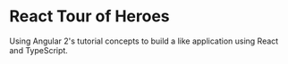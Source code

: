 # React Tour of Heroes

Using Angular 2's tutorial concepts to build a like application using React and TypeScript.
